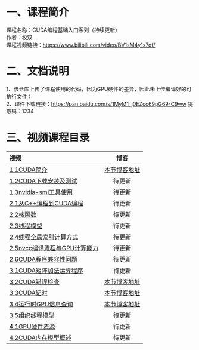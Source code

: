 # 一、课程简介
课程名称：CUDA编程基础入门系列（持续更新）    
作者：权双      
课程视频链接：https://www.bilibili.com/video/BV1sM4y1x7of/    
# 二、文档说明
1、该仓库上传了课程使用的代码，因为GPU硬件的差异，因此未上传编译好的可执行文件；       
2、课件下载链接：https://pan.baidu.com/s/1MyM1_j0EZcc69pG69-C9ww 提取码：1234     

# 三、视频课程目录

| 视频                                                         |                             博客                             |
| :----------------------------------------------------------- | :----------------------------------------------------------: |
| [1.1CUDA简介](https://www.bilibili.com/video/BV1sM4y1x7of/?spm_id_from=333.1007.top_right_bar_window_history.content.click&vd_source=51a76af86bf4fcc9da32a69c092094ea) | [本节博客地址](https://github.com/sangyc10/CUDA-code/blob/master/1.1lesson/README.md) |
| [1.2CUDA下载安装及测试](https://www.bilibili.com/video/BV1sM4y1x7of?p=2&vd_source=51a76af86bf4fcc9da32a69c092094ea) |                            待更新                            |
| [1.3nvidia-smi工具使用](https://www.bilibili.com/video/BV1sM4y1x7of?p=3&vd_source=51a76af86bf4fcc9da32a69c092094ea) |                            待更新                            |
| [2.1从C++编程到CUDA编程](https://www.bilibili.com/video/BV1sM4y1x7of?p=4&vd_source=51a76af86bf4fcc9da32a69c092094ea) |                            待更新                            |
| [2.2核函数](https://www.bilibili.com/video/BV1sM4y1x7of?p=5&vd_source=51a76af86bf4fcc9da32a69c092094ea) |                            待更新                            |
| [2.3线程模型](https://www.bilibili.com/video/BV1sM4y1x7of?p=6&vd_source=51a76af86bf4fcc9da32a69c092094ea) |                            待更新                            |
| [2.4线程全局索引计算方式](https://www.bilibili.com/video/BV1sM4y1x7of?p=7&vd_source=51a76af86bf4fcc9da32a69c092094ea) |                            待更新                            |
| [2.5nvcc编译流程与GPU计算能力](https://www.bilibili.com/video/BV1sM4y1x7of?p=8&vd_source=51a76af86bf4fcc9da32a69c092094ea) |                            待更新                            |
| [2.6CUDA程序兼容性问题](https://www.bilibili.com/video/BV1sM4y1x7of?p=9&vd_source=51a76af86bf4fcc9da32a69c092094ea) |                            待更新                            |
| [3.1CUDA矩阵加法运算程序](https://www.bilibili.com/video/BV1sM4y1x7of?p=10&vd_source=51a76af86bf4fcc9da32a69c092094ea) |                            待更新                            |
| [3.2CUDA错误检查](https://www.bilibili.com/video/BV1sM4y1x7of?p=11&vd_source=51a76af86bf4fcc9da32a69c092094ea) | [本节博客地址](https://github.com/sangyc10/CUDA-code/blob/master/3.2lesson/README.md) |
| [3.3CUDA记时](https://www.bilibili.com/video/BV1sM4y1x7of?p=12&vd_source=51a76af86bf4fcc9da32a69c092094ea) | [本节博客地址](https://github.com/sangyc10/CUDA-code/blob/master/3.3lesson/README.md) |
| [3.4运行时GPU信息查询](https://www.bilibili.com/video/BV1sM4y1x7of/?p=13&spm_id_from=333.1007.top_right_bar_window_history.content.click&vd_source=51a76af86bf4fcc9da32a69c092094ea) | [本节博客地址](https://github.com/sangyc10/CUDA-code/blob/master/3.4lesson/README.md) |
| [3.5组织线程模型](https://www.bilibili.com/video/BV1sM4y1x7of?p=15&vd_source=51a76af86bf4fcc9da32a69c092094ea) |                            待更新                            |
| [4.1GPU硬件资源](https://www.bilibili.com/video/BV1sM4y1x7of?p=16&vd_source=51a76af86bf4fcc9da32a69c092094ea) |                            待更新                            |
| [4.2CUDA内存模型概述](https://www.bilibili.com/video/BV1sM4y1x7of?p=17&vd_source=51a76af86bf4fcc9da32a69c092094ea) |                            待更新                            |


